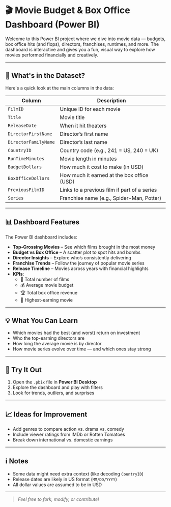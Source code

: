 # 🎬 Movie Budget & Box Office Dashboard (Power BI)

Welcome to this Power BI project where we dive into movie data — budgets, box office hits (and flops), directors, franchises, runtimes, and more. The dashboard is interactive and gives you a fun, visual way to explore how movies performed financially and creatively.

---

## 📂 What's in the Dataset?

Here's a quick look at the main columns in the data:

| Column               | Description                                 |
|----------------------|---------------------------------------------|
| `FilmID`             | Unique ID for each movie                    |
| `Title`              | Movie title                                 |
| `ReleaseDate`        | When it hit theaters                        |
| `DirectorFirstName`  | Director’s first name                       |
| `DirectorFamilyName` | Director’s last name                        |
| `CountryID`          | Country code (e.g., 241 = US, 240 = UK)     |
| `RunTimeMinutes`     | Movie length in minutes                     |
| `BudgetDollars`      | How much it cost to make (in USD)           |
| `BoxOfficeDollars`   | How much it earned at the box office (USD)  |
| `PreviousFilmID`     | Links to a previous film if part of a series|
| `Series`             | Franchise name (e.g., Spider-Man, Potter)   |

---

## 📊 Dashboard Features

The Power BI dashboard includes:

- **Top-Grossing Movies** – See which films brought in the most money
- **Budget vs Box Office** – A scatter plot to spot hits and bombs
- **Director Insights** – Explore who’s consistently delivering
- **Franchise Trends** – Follow the journey of popular movie series
- **Release Timeline** – Movies across years with financial highlights
- **KPIs**:
  - 🎥 Total number of films
  - 💰 Average movie budget
  - 🏆 Total box office revenue
  - 👑 Highest-earning movie

---

## 💡 What You Can Learn

- Which movies had the best (and worst) return on investment
- Who the top-earning directors are
- How long the average movie is by director
- How movie series evolve over time — and which ones stay strong

---

## 🧪 Try It Out

1. Open the `.pbix` file in **Power BI Desktop**
2. Explore the dashboard and play with filters
3. Look for trends, outliers, and surprises

---

## 📈 Ideas for Improvement

- Add genres to compare action vs. drama vs. comedy
- Include viewer ratings from IMDb or Rotten Tomatoes
- Break down international vs. domestic earnings

---

## ℹ️ Notes

- Some data might need extra context (like decoding `CountryID`)
- Release dates are likely in US format (`MM/DD/YYYY`)
- All dollar values are assumed to be in USD

---

> _Feel free to fork, modify, or contribute!_


